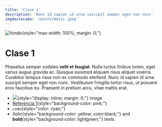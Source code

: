 ```yaml
---
title: 'Clase 1'
description: 'Nunc id sapien id urna suscipit semper eget non nunc'
imgdestacada: '/posts/messi.jpeg'
---
```

![fondo](/posts/messi.jpeg){style="max-width: 100%; margin: 0;"}

# Clase 1

Phasellus semper sodales **velit et feugiat**. Nulla luctus finibus lorem, eget varius augue gravida ac. Quisque euismod aliquam risus aliquet viverra. Curabitur tempus risus non ex commodo eleifend. Nunc id sapien id urna suscipit semper eget non nunc. Vestibulum fringilla tortor risus, ut posuere eros faucibus eu. Praesent in pretium arcu, vitae mattis erat.

- ![](/favicon.ico){style="display: inline; margin: 0;"} image
- [Referencia 1](/referencias/referencia1){style="background-color: pink;"}
- `code`{style="color: cyan;"}
- _italic_{style="background-color: yellow; color:black;"} and **bold**{style="background-color: lightgreen;"} texts.